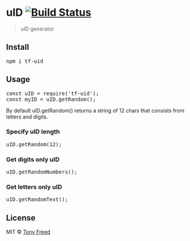 

# uID [![Build Status](https://travis-ci.com/tonyfreed/uID.svg?branch=master)](https://travis-ci.com/tonyfreed/uID)
> uID generator

Install
-------

<pre>
npm i tf-uid
</pre>

Usage
-------

<pre>
const uID = require('tf-uid');
const myID = uID.getRandom();
</pre>

By default uID.getRandom() returns a string of 12 chars that consists from letters and digits.

### Specify uID length
<pre>
uID.getRandom(12);
</pre>

### Get digits only uID
<pre>
uID.getRandomNumbers();
</pre>

### Get letters only uID
<pre>
uID.getRandomText();
</pre>

License
-------

MIT © [Tony Freed](https://tonyfreed.com/)
